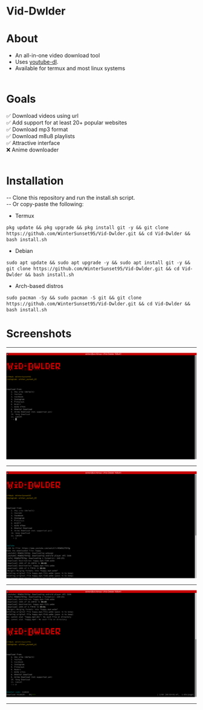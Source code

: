 # <h1>Vid-Dwlder</h1>
# About
* An all-in-one video download tool<br>
* Uses <a href='https://github.com/ytdl-org/youtube-dl'>youtube-dl</a>.
* Available for termux and most linux systems
<br><br>
# Goals
✅ Download videos using url<br>
✅ Add support for at least 20+ popular websites<br>
✅ Download mp3 format<br>
✅ Download m8u8 playlists<br>
✅ Attractive interface<br>
❌ Anime downloader<br><br>
# Installation
-- Clone this repository and run the install.sh script.<br>
-- Or copy-paste the following:<br>
* Termux
```
pkg update && pkg upgrade && pkg install git -y && git clone https://github.com/WinterSunset95/Vid-Dwlder.git && cd Vid-Dwlder && bash install.sh
```
* Debian 
```
sudo apt update && sudo apt upgrade -y && sudo apt install git -y && git clone https://github.com/WinterSunset95/Vid-Dwlder.git && cd Vid-Dwlder && bash install.sh
```
* Arch-based distros
```
sudo pacman -Sy && sudo pacman -S git && git clone https://github.com/WinterSunset95/Vid-Dwlder.git && cd Vid-Dwlder && bash install.sh
```
# Screenshots
<hr>
<img src="./screenshots/s1.png">
<hr>
<img src="./screenshots/s2.png">
<hr>
<img src="./screenshots/s3.png">
<hr>

<script src="https://utteranc.es/client.js"
        repo="WinterSunset95/Vid-Dwlder"
        issue-term="comments"
        theme="github-light"
        crossorigin="anonymous"
        async>
</script>

